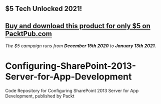 ## $5 Tech Unlocked 2021!
[Buy and download this product for only $5 on PacktPub.com](https://www.packtpub.com/)
-----
*The $5 campaign         runs from __December 15th 2020__ to __January 13th 2021.__*

# Configuring-SharePoint-2013-Server-for-App-Development
Code Repository for Configuring SharePoint 2013 Server for App Development, published by Packt
